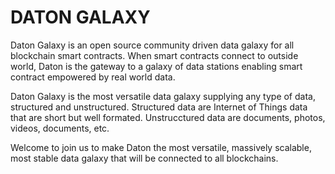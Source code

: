 # DATON GALAXY

Daton Galaxy is an open source community driven data galaxy for all blockchain smart contracts. When smart contracts connect to outside world, Daton is the gateway to a galaxy of data stations enabling smart contract empowered by real world data.

Daton Galaxy is the most versatile data galaxy supplying any type of data, structured and unstructured. Structured data are Internet of Things data that are short but well formated. Unstrucctured data are documents, photos, videos, documents, etc.

Welcome to join us to make Daton the most versatile, massively scalable, most stable data galaxy that will be connected to all blockchains.
